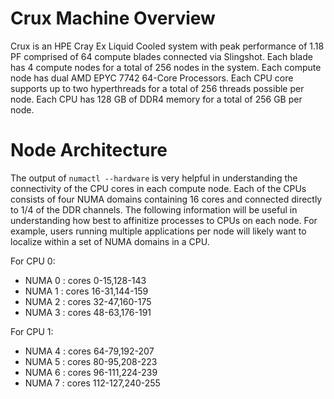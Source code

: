# Crux Machine Overview

Crux is an HPE Cray Ex Liquid Cooled system with peak performance of 1.18 PF comprised of 64 compute blades connected via Slingshot. Each blade has 4 compute nodes for a total of 256 nodes in the system. Each compute node has dual AMD EPYC 7742 64-Core Processors. Each CPU core supports up to two hyperthreads for a total of 256 threads possible per node. Each CPU has 128 GB of DDR4 memory for a total of 256 GB per node. 

# Node Architecture

The output of `numactl --hardware` is very helpful in understanding the connectivity of the CPU cores in each compute node. Each of the CPUs consists of four NUMA domains containing 16 cores and connected directly to 1/4 of the DDR channels. The following information will be useful in understanding how best to affinitize processes to CPUs on each node. For example, users running multiple applications per node will likely want to localize within a set of NUMA domains in a CPU.

For CPU 0:

* NUMA 0 : cores 0-15,128-143
* NUMA 1 : cores 16-31,144-159
* NUMA 2 : cores 32-47,160-175
* NUMA 3 : cores 48-63,176-191

For CPU 1:

* NUMA 4 : cores 64-79,192-207
* NUMA 5 : cores 80-95,208-223
* NUMA 6 : cores 96-111,224-239
* NUMA 7 : cores 112-127,240-255

<!-- Table 1 summarizes the capabilities of a Crux compute node:

| COMPONENT | COMPONENT | AGGREGATE |
| --- | ----------- | ----------- |
| AMD Rome 64-core CPU | 2 | 48 |
| DDR4 Memory | 1 TB on 320 GB & 2 TB on 640 GB | 26 TB |
| NVIDIA A100 GPU | 8 | 192 |
| GPU Memory | 22 nodes w/ 320 GB & 2 nodes w/ 640 GB | 8,320 GB |
| HDR200 Compute Ports | 8 | 192 |
| HDR200 Storage Ports | 2 | 48 |
| 100GbE Ports | 2 | 48 |
| 3.84 TB Gen4 NVME drives | 4 | 96 |
-->

